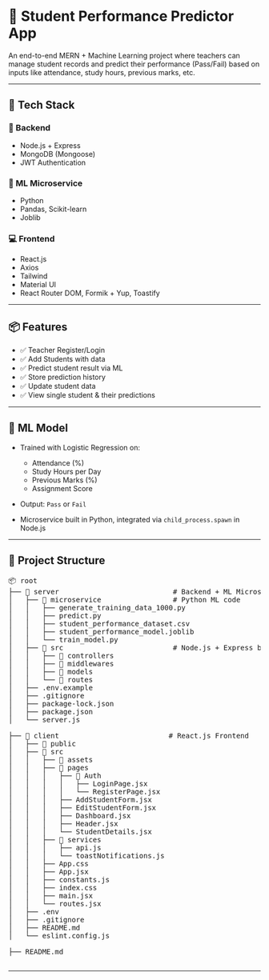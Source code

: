 # 🧠 Student Performance Predictor App

An end-to-end MERN + Machine Learning project where teachers can manage student records and predict their performance (Pass/Fail) based on inputs like attendance, study hours, previous marks, etc.

---

## 🚀 Tech Stack

### 🔧 Backend
- Node.js + Express
- MongoDB (Mongoose)
- JWT Authentication

### 🤖 ML Microservice
- Python
- Pandas, Scikit-learn
- Joblib

### 💻 Frontend
- React.js
- Axios
- Tailwind
- Material UI
- React Router DOM, Formik + Yup, Toastify

---

## 📦 Features

- ✅ Teacher Register/Login
- ✅ Add Students with data
- ✅ Predict student result via ML
- ✅ Store prediction history
- ✅ Update student data
- ✅ View single student & their predictions

---

## 🧮 ML Model

- Trained with Logistic Regression on:
  - Attendance (%)
  - Study Hours per Day
  - Previous Marks (%)
  - Assignment Score

- Output: `Pass` or `Fail`

- Microservice built in Python, integrated via `child_process.spawn` in Node.js

---

## 📁 Project Structure
<pre>
📦 root
├── 📁 server                           # Backend + ML Microservice
│   ├── 📁 microservice                 # Python ML code
│   │   ├── generate_training_data_1000.py
│   │   ├── predict.py
│   │   ├── student_performance_dataset.csv
│   │   ├── student_performance_model.joblib
│   │   └── train_model.py
│   ├── 📁 src                          # Node.js + Express backend
│   │   ├── 📁 controllers
│   │   ├── 📁 middlewares
│   │   ├── 📁 models
│   │   └── 📁 routes
│   ├── .env.example
│   ├── .gitignore
│   ├── package-lock.json
│   ├── package.json
│   └── server.js

├── 📁 client                          # React.js Frontend
│   ├── 📁 public
│   ├── 📁 src
│   │   ├── 📁 assets
│   │   ├── 📁 pages
│   │   │   ├── 📁 Auth
│   │   │   │   ├── LoginPage.jsx
│   │   │   │   └── RegisterPage.jsx
│   │   │   ├── AddStudentForm.jsx
│   │   │   ├── EditStudentForm.jsx
│   │   │   ├── Dashboard.jsx
│   │   │   ├── Header.jsx
│   │   │   └── StudentDetails.jsx
│   │   ├── 📁 services
│   │   │   ├── api.js
│   │   │   └── toastNotifications.js
│   │   ├── App.css
│   │   ├── App.jsx
│   │   ├── constants.js
│   │   ├── index.css
│   │   ├── main.jsx
│   │   └── routes.jsx
│   ├── .env
│   ├── .gitignore
│   ├── README.md
│   └── eslint.config.js

├── README.md

</pre>

---

